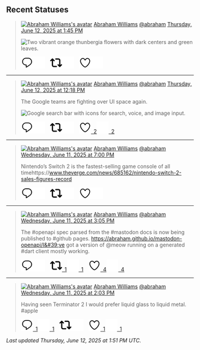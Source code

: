 ## Recent Statuses

> <a href="https://indieweb.social/@abraham"><img alt="Abraham Williams's avatar" src="https://cdn.masto.host/indiewebsocial/accounts/avatars/109/292/540/382/343/163/original/d00f2e03ce9c85b1.jpg" height="24" width="24" ></a> [Abraham Williams](https://indieweb.social/@abraham) [@abraham](https://indieweb.social/@abraham) [Thursday, June 12, 2025 at 1:45 PM](https://indieweb.social/@abraham/114670695281462857)
>
> 
>
> ![Two vibrant orange thunbergia flowers with dark centers and green leaves.](https://cdn.masto.host/indiewebsocial/media_attachments/files/114/670/695/137/395/669/original/941b52478655fc35.jpg)
>
> [![Reply](./images/reply_light.svg#gh-light-mode-only "Reply")](https://indieweb.social/@abraham/114670695281462857#gh-light-mode-only)[![Reply](./images/reply.svg#gh-dark-mode-only "Reply")](https://indieweb.social/@abraham/114670695281462857#gh-dark-mode-only)&emsp;[![Boost](./images/retweet_light.svg#gh-light-mode-only "Boost")](https://indieweb.social/@abraham/114670695281462857#gh-light-mode-only)[![Boost](./images/retweet.svg#gh-dark-mode-only "Boost")](https://indieweb.social/@abraham/114670695281462857#gh-dark-mode-only)&emsp;[![Favorite](./images/like_light.svg#gh-light-mode-only "Favorite")](https://indieweb.social/@abraham/114670695281462857#gh-light-mode-only)[![Favorite](./images/like.svg#gh-dark-mode-only "Favorite")](https://indieweb.social/@abraham/114670695281462857#gh-dark-mode-only)


---

> <a href="https://indieweb.social/@abraham"><img alt="Abraham Williams's avatar" src="https://cdn.masto.host/indiewebsocial/accounts/avatars/109/292/540/382/343/163/original/d00f2e03ce9c85b1.jpg" height="24" width="24" ></a> [Abraham Williams](https://indieweb.social/@abraham) [@abraham](https://indieweb.social/@abraham) [Thursday, June 12, 2025 at 12:18 PM](https://indieweb.social/@abraham/114670352219937969)
>
> The Google teams are fighting over UI space again.
>
> ![Google search bar with icons for search, voice, and image input.](https://cdn.masto.host/indiewebsocial/media_attachments/files/114/670/352/069/639/607/original/616d95d5d93d00b2.png)
>
> [![Reply](./images/reply_light.svg#gh-light-mode-only "Reply")](https://indieweb.social/@abraham/114670352219937969#gh-light-mode-only)[![Reply](./images/reply.svg#gh-dark-mode-only "Reply")](https://indieweb.social/@abraham/114670352219937969#gh-dark-mode-only)&emsp;[![Boost](./images/retweet_light.svg#gh-light-mode-only "Boost")](https://indieweb.social/@abraham/114670352219937969#gh-light-mode-only)[![Boost](./images/retweet.svg#gh-dark-mode-only "Boost")](https://indieweb.social/@abraham/114670352219937969#gh-dark-mode-only)&emsp;[![Favorite](./images/like_light.svg#gh-light-mode-only "Favorite")&ensp;2](https://indieweb.social/@abraham/114670352219937969#gh-light-mode-only)[![Favorite](./images/like.svg#gh-dark-mode-only "Favorite")&ensp;2](https://indieweb.social/@abraham/114670352219937969#gh-dark-mode-only)


---

> <a href="https://indieweb.social/@abraham"><img alt="Abraham Williams's avatar" src="https://cdn.masto.host/indiewebsocial/accounts/avatars/109/292/540/382/343/163/original/d00f2e03ce9c85b1.jpg" height="24" width="24" ></a> [Abraham Williams](https://indieweb.social/@abraham) [@abraham](https://indieweb.social/@abraham) [Wednesday, June 11, 2025 at 7:00 PM](https://indieweb.social/@abraham/114666269029179269)
>
> Nintendo’s Switch 2 is the fastest-selling game console of all timehttps://www.theverge.com/news/685162/nintendo-switch-2-sales-figures-record
>
> [![Reply](./images/reply_light.svg#gh-light-mode-only "Reply")](https://indieweb.social/@abraham/114666269029179269#gh-light-mode-only)[![Reply](./images/reply.svg#gh-dark-mode-only "Reply")](https://indieweb.social/@abraham/114666269029179269#gh-dark-mode-only)&emsp;[![Boost](./images/retweet_light.svg#gh-light-mode-only "Boost")](https://indieweb.social/@abraham/114666269029179269#gh-light-mode-only)[![Boost](./images/retweet.svg#gh-dark-mode-only "Boost")](https://indieweb.social/@abraham/114666269029179269#gh-dark-mode-only)&emsp;[![Favorite](./images/like_light.svg#gh-light-mode-only "Favorite")](https://indieweb.social/@abraham/114666269029179269#gh-light-mode-only)[![Favorite](./images/like.svg#gh-dark-mode-only "Favorite")](https://indieweb.social/@abraham/114666269029179269#gh-dark-mode-only)


---

> <a href="https://indieweb.social/@abraham"><img alt="Abraham Williams's avatar" src="https://cdn.masto.host/indiewebsocial/accounts/avatars/109/292/540/382/343/163/original/d00f2e03ce9c85b1.jpg" height="24" width="24" ></a> [Abraham Williams](https://indieweb.social/@abraham) [@abraham](https://indieweb.social/@abraham) [Wednesday, June 11, 2025 at 3:05 PM](https://indieweb.social/@abraham/114665344296183466)
>
> The #openapi spec parsed from the #mastodon docs is now being published to #github pages. https://abraham.github.io/mastodon-openapi/I&#39;ve got a version of @meow running on a generated #dart client mostly working.
>
> [![Reply](./images/reply_light.svg#gh-light-mode-only "Reply")](https://indieweb.social/@abraham/114665344296183466#gh-light-mode-only)[![Reply](./images/reply.svg#gh-dark-mode-only "Reply")](https://indieweb.social/@abraham/114665344296183466#gh-dark-mode-only)&emsp;[![Boost](./images/retweet_light.svg#gh-light-mode-only "Boost")&ensp;1](https://indieweb.social/@abraham/114665344296183466#gh-light-mode-only)[![Boost](./images/retweet.svg#gh-dark-mode-only "Boost")&ensp;1](https://indieweb.social/@abraham/114665344296183466#gh-dark-mode-only)&emsp;[![Favorite](./images/like_light.svg#gh-light-mode-only "Favorite")&ensp;4](https://indieweb.social/@abraham/114665344296183466#gh-light-mode-only)[![Favorite](./images/like.svg#gh-dark-mode-only "Favorite")&ensp;4](https://indieweb.social/@abraham/114665344296183466#gh-dark-mode-only)


---

> <a href="https://indieweb.social/@abraham"><img alt="Abraham Williams's avatar" src="https://cdn.masto.host/indiewebsocial/accounts/avatars/109/292/540/382/343/163/original/d00f2e03ce9c85b1.jpg" height="24" width="24" ></a> [Abraham Williams](https://indieweb.social/@abraham) [@abraham](https://indieweb.social/@abraham) [Wednesday, June 11, 2025 at 2:03 PM](https://indieweb.social/@abraham/114665101731558083)
>
> Having seen Terminator 2 I would prefer liquid glass to liquid metal. #apple
>
> [![Reply](./images/reply_light.svg#gh-light-mode-only "Reply")&ensp;1](https://indieweb.social/@abraham/114665101731558083#gh-light-mode-only)[![Reply](./images/reply.svg#gh-dark-mode-only "Reply")&ensp;1](https://indieweb.social/@abraham/114665101731558083#gh-dark-mode-only)&emsp;[![Boost](./images/retweet_light.svg#gh-light-mode-only "Boost")](https://indieweb.social/@abraham/114665101731558083#gh-light-mode-only)[![Boost](./images/retweet.svg#gh-dark-mode-only "Boost")](https://indieweb.social/@abraham/114665101731558083#gh-dark-mode-only)&emsp;[![Favorite](./images/like_light.svg#gh-light-mode-only "Favorite")&ensp;1](https://indieweb.social/@abraham/114665101731558083#gh-light-mode-only)[![Favorite](./images/like.svg#gh-dark-mode-only "Favorite")&ensp;1](https://indieweb.social/@abraham/114665101731558083#gh-dark-mode-only)


_Last updated Thursday, June 12, 2025 at 1:51 PM UTC._
